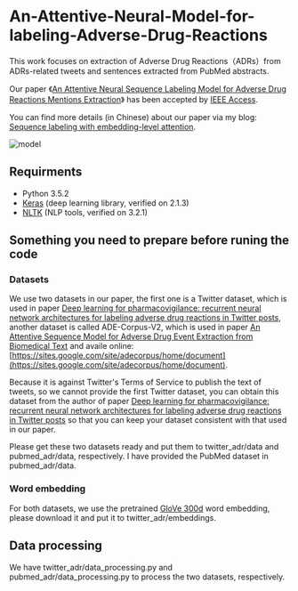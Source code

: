 # An-Attentive-Neural-Model-for-labeling-Adverse-Drug-Reactions

This work focuses on extraction of Adverse Drug Reactions（ADRs）from ADRs-related tweets and sentences extracted from PubMed abstracts.

Our paper 《[An Attentive Neural Sequence Labeling Model for Adverse Drug Reactions Mentions Extraction](https://ieeexplore.ieee.org/document/8540859)》 has been accepted by [IEEE Access](https://ieeexplore.ieee.org/xpl/RecentIssue.jsp?reload=true&punumber=6287639).

You can find more details (in Chinese) about our paper via my blog: [Sequence labeling with embedding-level attention](http://deepon.me/2018/11/18/Sequence-labeling-with-embedding-level-attention/).

![model](https://github.com/Deep1994/An-Attentive-Neural-Model-for-labeling-Adverse-Drug-Reactions/raw/master/img/model.png)

## Requirments

+ Python 3.5.2
+ [Keras](http://keras-cn.readthedocs.io/en/latest/) (deep learning library, verified on 2.1.3)
+ [NLTK](http://www.nltk.org/) (NLP tools, verified on 3.2.1)

## Something you need to prepare before runing the code

### Datasets

We use two datasets in our paper, the first one is a Twitter dataset, which is used in paper [Deep learning for pharmacovigilance: recurrent neural network architectures for labeling adverse drug reactions in Twitter posts](https://academic.oup.com/jamia/article/24/4/813/3041102), another dataset is called ADE-Corpus-V2, which is used in paper [An Attentive Sequence Model for Adverse Drug Event Extraction from Biomedical Text](https://arxiv.org/abs/1801.00625) and availe online: [https://sites.google.com/site/adecorpus/home/document](https://sites.google.com/site/adecorpus/home/document).

Because it is against Twitter's Terms of Service to publish the text of tweets, so we cannot provide the first Twitter dataset, you can obtain this dataset from the author of paper [Deep learning for pharmacovigilance: recurrent neural network architectures for labeling adverse drug reactions in Twitter posts](https://academic.oup.com/jamia/article/24/4/813/3041102) so that you can keep your dataset consistent with that used in our paper.

Please get these two datasets ready and put them to twitter_adr/data and pubmed_adr/data, respectively. I have provided the PubMed dataset in pubmed_adr/data.

### Word embedding

For both datasets, we use the pretrained [GloVe 300d](http://nlp.stanford.edu/data/glove.840B.300d.zip) word embedding, please download it and put it to twitter_adr/embeddings.

## Data processing

We have twitter_adr/data_processing.py and pubmed_adr/data_processing.py to process the two datasets, respectively.
